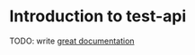 # Introduction to test-api

TODO: write [great documentation](http://jacobian.org/writing/what-to-write/)
